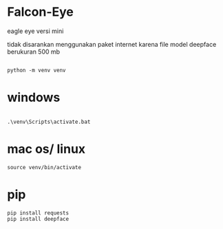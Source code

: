 # Falcon-Eye
eagle eye versi mini

tidak disarankan menggunakan paket internet karena file model deepface berukuran 500 mb

```

python -m venv venv

```

# windows
```

.\venv\Scripts\activate.bat

```

# mac os/ linux

```
source venv/bin/activate
```

# pip
```
pip install requests
pip install deepface

```
